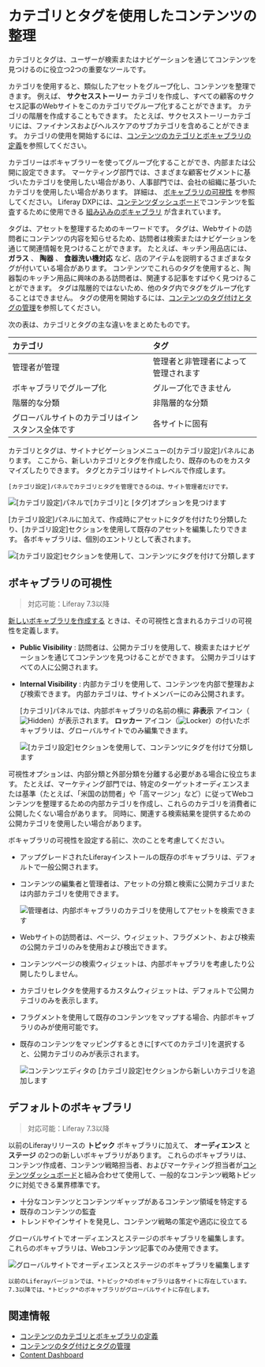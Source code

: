 # カテゴリとタグを使用したコンテンツの整理

カテゴリとタグは、ユーザーが検索またはナビゲーションを通じてコンテンツを見つけるのに役立つ2つの重要なツールです。

カテゴリを使用すると、類似したアセットをグループ化し、コンテンツを整理できます。 例えば、 **サクセスストーリー** カテゴリを作成し、すべての顧客のサクセス記事のWebサイトをこのカテゴリでグループ化することができます。 カテゴリの階層を作成することもできます。 たとえば、サクセスストーリーカテゴリには、ファイナンスおよびヘルスケアのサブカテゴリを含めることができます。 カテゴリの使用を開始するには、[コンテンツのカテゴリとボキャブラリの定義](./defining-categories-and-vocabularies-for-content.md)を参照してください。

カテゴリーはボキャブラリーを使ってグループ化することができ、内部または公開に設定できます。 マーケティング部門では、さまざまな顧客セグメントに基づいたカテゴリを使用したい場合があり、人事部門では、会社の組織に基づいたカテゴリを使用したい場合があります。 詳細は、 [ボキャブラリの可視性](#vocabulary-visibility) を参照してください。 Liferay DXPには、[コンテンツダッシュボード](../content-dashboard/about-the-content-dashboard.md)でコンテンツを監査するために使用できる [組み込みのボキャブラリ](#default-vocabularies) が含まれています。

タグは、アセットを整理するためのキーワードです。 タグは、Webサイトの訪問者にコンテンツの内容を知らせるため、訪問者は検索またはナビゲーションを通じて関連情報を見つけることができます。 たとえば、キッチン用品店には、 **ガラス** 、 **陶器** 、 **食器洗い機対応** など、店のアイテムを説明するさまざまなタグが付いている場合があります。 コンテンツでこれらのタグを使用すると、陶器製のキッチン用品に興味のある訪問者は、関連する記事をすばやく見つけることができます。 タグは階層的ではないため、他のタグ内でタグをグループ化することはできません。 タグの使用を開始するには、[コンテンツのタグ付けとタグの管理](./tagging-content-and-managing-tags.md)を参照してください。

次の表は、カテゴリとタグの主な違いをまとめたものです。

| カテゴリ                     | タグ                 |
| :--- | :--- |
| 管理者が管理                   | 管理者と非管理者によって管理されます |
| ボキャブラリでグループ化             | グループ化できません         |
| 階層的な分類                   | 非階層的な分類            |
| グローバルサイトのカテゴリはインスタンス全体です | 各サイトに固有            |

カテゴリとタグは、サイトナビゲーションメニューの[カテゴリ設定]パネルにあります。 ここから、新しいカテゴリとタグを作成したり、既存のものをカスタマイズしたりできます。 タグとカテゴリはサイトレベルで作成します。

```{note}
[カテゴリ設定]パネルでカテゴリとタグを管理できるのは、サイト管理者だけです。
```

![[カテゴリ設定]パネルで[カテゴリ]と [タグ]オプションを見つけます](./organizing-content-with-categories-and-tags/images/01.png)

[カテゴリ設定]パネルに加えて、作成時にアセットにタグを付けたり分類したり、[カテゴリ設定]セクションを使用して既存のアセットを編集したりできます。 各ボキャブラリは、個別のエントリとして表されます。

![ [カテゴリ設定]セクションを使用して、コンテンツにタグを付けて分類します](./organizing-content-with-categories-and-tags/images/02.png)

<a name="vocabulary-visibility" />

## ボキャブラリの可視性

> 対応可能：Liferay 7.3以降

[新しいボキャブラリを作成する](./defining-categories-and-vocabularies-for-content.md#defining-vocabularies) ときは、その可視性と含まれるカテゴリの可視性を定義します。

  - **Public Visibility** : 訪問者は、公開カテゴリを使用して、検索またはナビゲーションを通じてコンテンツを見つけることができます。 公開カテゴリはすべての人に公開されます。

  - **Internal Visibility** : 内部カテゴリを使用して、コンテンツを内部で整理および検索できます。 内部カテゴリは、サイトメンバーにのみ公開されます。

    [カテゴリ]パネルでは、内部ボキャブラリの名前の横に **非表示** アイコン（![Hidden](../../images/icon-hidden.png)）が表示されます。 **ロッカー** アイコン（![Locker](../../images/icon-lock.png)）の付いたボキャブラリは、グローバルサイトでのみ編集できます。

    ![ [カテゴリ設定]セクションを使用して、コンテンツにタグを付けて分類します](./organizing-content-with-categories-and-tags/images/06.png)

可視性オプションは、内部分類と外部分類を分離する必要がある場合に役立ちます。 たとえば、マーケティング部門では、特定のターゲットオーディエンスまたは基準（たとえば、「米国の訪問者」や「高マージン」など）に従ってWebコンテンツを整理するための内部カテゴリを作成し、これらのカテゴリを消費者に公開したくない場合があります。 同時に、関連する検索結果を提供するための公開カテゴリを使用したい場合があります。

ボキャブラリの可視性を設定する前に、次のことを考慮してください。

  - アップグレードされたLiferayインストールの既存のボキャブラリは、デフォルトで一般公開されます。

  - コンテンツの編集者と管理者は、アセットの分類と検索に公開カテゴリまたは内部カテゴリを使用できます。

    ![管理者は、内部ボキャブラリのカテゴリを使用してアセットを検索できます](./organizing-content-with-categories-and-tags/images/09.png)

  - Webサイトの訪問者は、ページ、ウィジェット、フラグメント、および検索の公開カテゴリのみを使用および検出できます。

  - コンテンツページの検索ウィジェットは、内部ボキャブラリを考慮したり公開したりしません。

  - カテゴリセレクタを使用するカスタムウィジェットは、デフォルトで公開カテゴリのみを表示します。

  - フラグメントを使用して既存のコンテンツをマップする場合、内部ボキャブラリのみが使用可能です。

  - 既存のコンテンツをマッピングするときに[すべてのカテゴリ]を選択すると、公開カテゴリのみが表示されます。

    ![コンテンツエディタの [カテゴリ設定]セクションから新しいカテゴリを追加します](./organizing-content-with-categories-and-tags/images/05.png)

<a name="default-vocabularies" />

## デフォルトのボキャブラリ

> 対応可能：Liferay 7.3以降

以前のLiferayリリースの **トピック** ボキャブラリに加えて、 **オーディエンス** と **ステージ** の2つの新しいボキャブラリがあります。 これらのボキャブラリは、コンテンツ作成者、コンテンツ戦略担当者、およびマーケティング担当者が[コンテンツダッシュボード](../content-dashboard/about-the-content-dashboard.md)と組み合わせて使用​​して、一般的なコンテンツ戦略トピックに対処できる業界標準です。

  - 十分なコンテンツとコンテンツギャップがあるコンテンツ領域を特定する
  - 既存のコンテンツの監査
  - トレンドやインサイトを発見し、コンテンツ戦略の策定や適応に役立てる

グローバルサイトでオーディエンスとステージのボキャブラリを編集します。 これらのボキャブラリは、Webコンテンツ記事でのみ使用できます。

![グローバルサイトでオーディエンスとステージのボキャブラリを編集します](./organizing-content-with-categories-and-tags/images/06.png)

```{note}
以前のLiferayバージョンでは、*トピック*のボキャブラリは各サイトに存在しています。 7.3以降では、*トピック*のボキャブラリがグローバルサイトに存在します。
```

<a name="related-information" />

## 関連情報

  - [コンテンツのカテゴリとボキャブラリの定義](./defining-categories-and-vocabularies-for-content.md)
  - [コンテンツのタグ付けとタグの管理](./tagging-content-and-managing-tags.md)
  - [Content Dashboard](../content-dashboard/about-the-content-dashboard.md)
